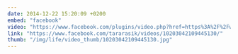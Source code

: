 ```yaml
---
date: 2014-12-22 15:20:09 +0200
embed: "facebook"
video: "https://www.facebook.com/plugins/video.php?href=https%3A%2F%2Fwww.facebook.com%2Ftararasik%2Fvideos%2F10203042109445130%2F&show_text=0&width=560"
link: "https://www.facebook.com/tararasik/videos/10203042109445130/"
thumb: "/img/life/video_thumb/10203042109445130.jpg"
---
```

